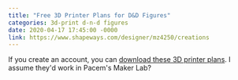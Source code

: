 ```yaml
---
title: "Free 3D Printer Plans for D&D Figures"
categories: 3d-print d-n-d figures
date: 2020-04-17 17:45:00 -0000
link: https://www.shapeways.com/designer/mz4250/creations
---
```

If you create an account, you can [download these 3D printer plans](https://www.shapeways.com/designer/mz4250/creations). I assume they'd work in Pacem's Maker Lab?